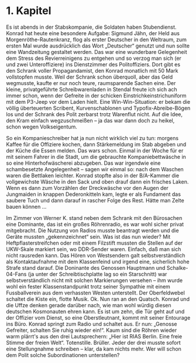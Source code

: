 # 1. Kapitel
Es ist abends in der Stabskompanie, die Soldaten haben Stubendienst. Konrad hat heute eine besondere Aufgabe: Sigmund Jähn, der Held aus Morgenröthe-Rautenkranz, flog als erster Deutscher in den Weltraum, zum ersten Mal wurde ausdrücklich das Wort „Deutscher“ genutzt und nun sollte eine Wandzeitung gestaltet werden. Das war eine wunderbare Gelegenheit dem Stress des Revierreinigens zu entgehen und so verzog man sich (er und zwei Unteroffiziere) ins Dienstzimmer des Politoffiziers. Dort gibt es den Schrank voller Propagandamist, den Konrad monatlich mit 50 Mark vollstopfen musste. Weil der Schrank schon überquoll, aber das Geld wegmusste, kaufte er nur noch teure, raumsparende Sachen eine. Der kleine, privatgeführte Schreibwarenladen in Stendal freute ich sich ach immer schon, wenn der Gefreite in der schicken Einstrichkeinstrichuniform mit dem P3-Jeep vor dem Laden hielt. Eine Win-Win-Situation: er bekam die völlig überteuerten Scribent, Kurvenschablonen und Typofix-Abreibe-Bögen los und der Schrank des Polit zerbarst trotz Warenflut nicht. Auf die Idee, den Kram einfach wegzuschmeißen – ja das war dann doch zu heikel, schon wegen Volkseigentum.

So ein Kompanieschreiber hat ja nun nicht wirklich viel zu tun: morgens Kaffee für die Offiziere kochen, dann Stärkemeldung im Stab abgeben und der Küche die Essen melden. Das wars schon. Einmal in der Woche für er mit seinem Fahrer in die Stadt, um die gebrauchte Kompaniebettwäsche in so eine Hinterhofwäscherei abzugeben. Das war irgendwie eine schambesetzte Angelegenheit – sagen wir einmal so: nach dem Waschen waren die Bettlaken leichter. Konrad stopfte also in der B/A-Kammer die vollgewichste Wäsche in den Sack und oben drauf dann ein frisches Laken. Wenn es dann zum Vorzählen der Dreckwäsche vor den Augen der Jungmaiden in knappen Dederonkitteln kam, legte er als Fundament das saubere Tuch und dann darauf in rascher Folge des Rest. Hätte man Zelte bauen können …

Im Zimmer von Werner K. stand neben dem Schrank mit den Bürosachen eine Dominante, das ist ein großes Röhrenradio, es war wohl sicher privat mitgebracht. Die Nutzung von Radios musste beantragt werden und die Geräte mussten „gekennzeichnet“ sein. Was ist das nun wieder? Mit Heftpflasterstreifchen oder mit einem Filzstift mussten die Stellen auf der UKW-Skale markiert sein, wo DDR-Sender waren. Einfach, daß man sich nicht rausreden kann. Das Hören von Westsendern galt selbstverständlich als Kontaktaufnahme mit dem Klassenfeind und irgend eine, sicherlich hohe Strafe stand darauf. Die Doninante des Genossen Hauptmann und Schalke-04-Fans (ja unter der Schreibtischplatte lag so ein Starschnitt) war selbstverständlich nicht mit solchen Markierungen versehen – ihm wurde wohl ein fester Klassenstandpunkt trotz seiner Sympathie mit einem Fussballverein aus dem verhassten Westen unterstellt. Der Oberfeldwebel schaltet die Kiste ein, flotte Musik. Ok. Nun ran an den Quatsch. Konrad und die Uffze denken gerade darüber nach, wie man wohl würdig diesen deutschen Kosmonauten ehren kann. Es ist um zehn, die Tür geht auf und der Offizier vom Dienst, so eine Oberstleutnant, kommt mit seiner Entourage ins Büro. Konrad springt zum Radio und schaltet aus. Er nun: „Genosse Gefreiter, schalten Sie ruhig wieder ein!“. Kaum sind die Röhren wieder warm plärrt's aus den drei Lautsprechern: „Hier ist RIAS Berlin. Eine freie Stimme der freien Welt“. Totenstille. Brüller. Jeder der drei musste sofort eine Stellungnahme schreiben – klar, da kam nichts mehr. Wer will schon dem Polit solche Subordinationen unterstellen? 	
